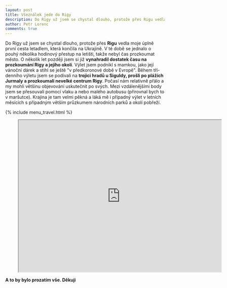 ```yaml
---
layout: post
title: Všeználek jede do Rigy
description: Do Rigy už jsem se chystal dlouho, protože přes Rigu vedla moje úplně první cesta letadlem na Ukrajinu. V té době se jednalo o pouhý několika hodinový přestup na letišti, takže nebyl čas prozkoumat město. O několik let později jsem si již vynahradil dostatek času na prozkoumání Rigy a jejího okolí.
author: Petr Lorenc
comments: true
---
```


Do Rigy už jsem se chystal dlouho, protože přes **Rigu** vedla moje úplně první cesta letadlem, která končila na Ukrajině. V té době se jednalo o pouhý několika hodinový přestup na letišti, takže nebyl čas prozkoumat město. O několik let později jsem si již **vynahradil dostatek času na prozkoumání Rigy a jejího okolí**. Výlet jsem podnikl s mamkou, jako její vánoční dárek a stihl se ještě "v předkoronové době v Evropě". Během tří-denního výletu jsem se podívali na **trojici hradů u Siguldy, prošli po plážích Jurmaly a prozkoumali nevelké centrum Rigy**. Počasí nám relativně přálo a my mohli většinu objevování uskutečnit po svých. Mezi vzdálenějšími body jsem se přesouvali pomocí vlaku a nebo malého autobusu (přirovnal bych to v maršutce). Krajina je tam velmi pěkná a láká mě i případný výlet v letních měsících s případným větším průzkumem národních parků a okolí pobřeží.

{% include menu_travel.html %}

<figure class="map" align="middle">
<iframe src="https://www.google.com/maps/d/u/1/embed?mid=1TOqKqeaZCietjMIcM7n1w_E2gbFW8gu4" width="640" height="480"></iframe>
</figure>

<script src="https://cdn.jsdelivr.net/npm/publicalbum@latest/embed-ui.min.js" async></script>
<div class="pa-gallery-player-widget" style="width:100%; height:480px; display:none;"
  data-link="https://photos.app.goo.gl/hacwTyTTrNYV386Y7"
  data-title="Riga"
  data-description="15 new photos added to shared album">
  <object data="https://lh3.googleusercontent.com/qBiDi9HKyuDh2tEKNM8qUm8q9bD10FqFZpjo1yKO5ol2MSpQCdKE1Q3J2C3RlkUcywNdrGzMRTWrxkTO6N_Fs5z_bdRYMwXOi6b7XVZYO_aiRYxLPleXln6TpqgQk1uipeIIY9CARos=w1920-h1080"></object>
  <object data="https://lh3.googleusercontent.com/bkkrEw3p8t985C9xIt2yJJ96SJlLtXgDYbKtIrBEkhHc06z7PiIfjzpfYQ__EZXH_dnxh6sOAoT9hppQaJ3JpURvV5epw2WUB9TbZLHqxyHPKpdL88ZvfQpgPaK-lxtvnxsMhfvOsqE=w1920-h1080"></object>
  <object data="https://lh3.googleusercontent.com/VMNQHF8piMmqBe0K4YHKGbWa-2XJkXblE24VOG06yM9kTh6HRn5_j-76R4cqhU1ActWExKpDZGZxJKX2jlGGLuyDuIfT_AjDO1czI3I84km5r_6eBEnGSPN2Hjl83Q9CiUjDJHG35kY=w1920-h1080"></object>
  <object data="https://lh3.googleusercontent.com/tVeio-oKc3brbHX0fvdJN16Xhq8cfnSMSsF3Vjgmd_vRKT4hLrnAVUB4bolizjZHAV1NS9hKhXwSTCO4GYJSenVnX2H8JRJ-0ysvzZztm3tfcJf6L4j3KhOAYywW6SAP8yE9A_bcCsY=w1920-h1080"></object>
  <object data="https://lh3.googleusercontent.com/f68m2s3INZrc6AnZetMhndBzizWpSrcu3AhUOR_0IQhUW3-fMjV9EaFKAneRgG9HopVdv6FZuGDIjrY7zqz8hQ2_Og8fuHF2pwGPN7iGhTjiNup7qwuWwNMl_mMuDvDs7VK34L6-M7g=w1920-h1080"></object>
  <object data="https://lh3.googleusercontent.com/wsJYuyTFHaGV1U7tlj7E87RaBCKdfa7onRjxfkpo5bs0bBxUMHx09vqInVLBXmEPkR38S7d64ZKfi4xufHc1-repQ87hfXibQUhY4jEaSHE9HM7QThJGIIGeelp9anImbc5N5iDdLBc=w1920-h1080"></object>
  <object data="https://lh3.googleusercontent.com/htHbvsrPNk_3Q1hI-sDGnHsey1I01y52xRlVT59AtjrhwDcVfoYK3dTFg6rB4yM6E5wlDIukv7ivwtgME1SfSJSh5MMVTdWz2b2iC0lMDbAqDmEa4NX_m-UbIGrOxSclepO2c0HwXJY=w1920-h1080"></object>
  <object data="https://lh3.googleusercontent.com/dbs6uHtr8oLuySC0qpXtjbd6UP6Lpxow63OlBk83WfbRHqRlqwQR7bXlFCubW1_AgXRzx5ygV_Qha3DhjUo1MCRrl-hmzDbYAShO8QnvJ4sE4pdBAB2PkivGAL0F-hMzljrvN3mYzQo=w1920-h1080"></object>
  <object data="https://lh3.googleusercontent.com/KBTbrertP1rwZAehSW2UnzNWGzY8GWI-BYlzb5p-N2klZSTr0LN3Opc9PcLg6I19pAmtVEKtpioUnTJ1VesCGZO8erBe8bWY-4ID4DpGeKXx-kKp-EHqPG0aidUcwaiaTqeEHUpQcu0=w1920-h1080"></object>
  <object data="https://lh3.googleusercontent.com/AJavcShGY2JetTl43rkX11yAmpToMFL5WjragCtGu3_rKDxniKMq5TTEtq65rQ9Zh5DCJ5k9ZBJEgVbfUnFqqaIBF10CwiK3KrROx_0x7kMOL14ksusAwejPa4MH6OZX8qaAVXOxm7g=w1920-h1080"></object>
  <object data="https://lh3.googleusercontent.com/1NPoPEVwlxvk72TKyt1r2SyTuJhH4MVPihelmh50NOTco9Ev5hjV3kvc1FaX_OEycFZEZUOfEjZ2VUQ3UNqHO8IClSB0GKg3dMAEYEpj00NKV615v81BLClczcA8f9FYs6cLOhY2huA=w1920-h1080"></object>
  <object data="https://lh3.googleusercontent.com/r6MKdmdor-pdCerJ99ssxOS9lqrhSYiaqUxgqKBAu0bjbtXA5rKQ9U7PJ-bm5QVFo9huIJZKUr-Fp9B3V_p84QiImMexL3_tPhPCkDxSmc2bQ5PwQDksqFakcPmJ3DDX2F1yeKZThP0=w1920-h1080"></object>
  <object data="https://lh3.googleusercontent.com/Cvy0rr1xctsOh7PtNdeMGPBST49c_Wly6yYSv-Yefth4ABMJC1_mVNMW1pPu8xVY8eUu01ERqkb5Bvj1ID2iMH5CVudYlO_LvViFcGaCWIK-9iErYTuSHod7WaZKKxtChm3cUHzurN0=w1920-h1080"></object>
  <object data="https://lh3.googleusercontent.com/Bztk704z3Te5CYVB-lpDE0SAYKb7iVGH3hKhdr9-f1swLqXBoV9r6GoioOUiDct-PoZLAU6HLP_gEihBsJwTENn1O87yCRJLQvggA10_daqVnvEUDMz6P6uY5XhNXnGNMmtSjhKoXvo=w1920-h1080"></object>
  <object data="https://lh3.googleusercontent.com/DMAKpWtjHVgEfmUVhpYGGDxhBV5RyXoJW5AyFsvSs4Vd7IwUidVJHcfp4LL7kgVGgg7AFrwx5EQ9wk_JpZk8q-N87TEKkzuaiBeO4UDn6eQuBGcL3r0LwwWIb8Cyu2a6z90G1Ign9qc=w1920-h1080"></object>
</div>




**A to by bylo prozatím vše. Děkuji**






